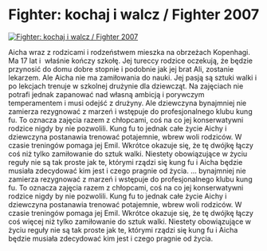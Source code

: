 Fighter: kochaj i walcz / Fighter 2007 
=============
[![Fighter: kochaj i walcz / Fighter 2007 ](http://vidos.pl/images/player.gif)](http://vidos.pl/fighter-kochaj-i-walcz-fighter-2007)

 Aicha wraz z rodzicami i rodzeństwem mieszka na obrzeżach Kopenhagi. Ma 17 lat i  właśnie kończy szkołę. Jej tureccy rodzice oczekują, że będzie przynosić do domu dobre stopnie i podobnie jak jej brat Ali, zostanie lekarzem. Ale Aicha nie ma zamiłowania do nauki. Jej pasją są sztuki walki i po lekcjach trenuje w szkolnej drużynie dla dziewcząt. Na zajęciach nie potrafi jednak zapanować nad własną ambicją i porywczym temperamentem i musi odejść z drużyny. Ale dziewczyna bynajmniej nie zamierza rezygnować z marzeń i wstępuje do profesjonalnego klubu kung fu. To oznacza zajęcia razem z chłopcami, coś na co jej konserwatywni rodzice nigdy by nie pozwolili. Kung fu to jednak całe życie Aichy i dziewczyna postanawia trenować potajemnie, wbrew woli rodziców. W czasie treningów pomaga jej Emil. Wkrótce okazuje się, że tę dwójkę łączy coś  niż tylko zamiłowanie do sztuk walki. Niestety obowiązujące w życiu reguły nie są tak proste jak te, którymi rządzi się kung fu i Aicha będzie musiała zdecydować kim jest i czego pragnie od życia.  ... bynajmniej nie zamierza rezygnować z marzeń i wstępuje do profesjonalnego klubu kung fu. To oznacza zajęcia razem z chłopcami, coś na co jej konserwatywni rodzice nigdy by nie pozwolili. Kung fu to jednak całe życie Aichy i dziewczyna postanawia trenować potajemnie, wbrew woli rodziców. W czasie treningów pomaga jej Emil. Wkrótce okazuje się, że tę dwójkę łączy coś więcej niż tylko zamiłowanie do sztuk walki. Niestety obowiązujące w życiu reguły nie są tak proste jak te, którymi rządzi się kung fu i Aicha będzie musiała zdecydować kim jest i czego pragnie od życia.
